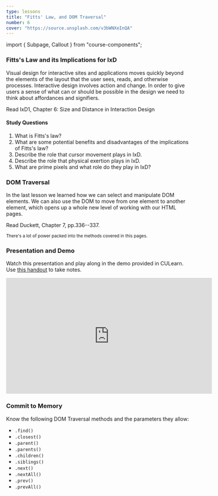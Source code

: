 ```yaml
---
type: lessons
title: "Fitts' Law, and DOM Traversal"
number: 6
cover: "https://source.unsplash.com/v3bWNXeInQA"
---
```

import { Subpage, Callout } from "course-components";

<Subpage slug="fitts-law">

### Fitts's Law and its Implications for IxD

Visual design for interactive sites and applications moves quickly beyond the elements of the layout that the user sees, reads, and otherwise processes. Interactive design involves action and change. In order to give users a sense of what can or should be possible in the design we need to think about affordances and signifiers.


<Callout lead={true} color="secondary">

Read IxD1, Chapter 6: Size and Distance in Interaction Design

</Callout>

#### Study Questions

1. What is Fitts's law?
2. What are some potential benefits and disadvantages of the implications of Fitts's law?
3. Describe the role that cursor movement plays in IxD.
4. Describe the role that physical exertion plays in IxD.
5. What are prime pixels and what role do they play in IxD?

</Subpage>
<Subpage slug="dom-traversal">

### DOM Traversal

In the last lesson we learned how we can select and manipulate DOM elements. We can also use the DOM to move from one element to another element, which opens up a whole new level of working with our HTML pages.


<Callout lead={true} color="secondary">

Read Duckett, Chapter 7, pp.336--337.

<small>There's a lot of power packed into the methods covered in this pages.</small>

</Callout>

</Subpage>
<Subpage slug="presentation-and-demo">

### Presentation and Demo

Watch this presentation and play along in the demo provided in CULearn. Use [this handout](/docs/vcd-3650-lesson-6.pdf) to take notes.

<iframe width="560" height="315" src="https://www.youtube.com/embed/lYWozd2lm8w" frameborder="0" allowfullscreen></iframe>

</Subpage>
<Subpage slug="commit-to-memory">

### Commit to Memory

Know the following DOM Traversal methods and the parameters they allow:

* `.find()`
* `.closest()`
* `.parent()`
* `.parents()`
* `.children()`
* `.siblings()`
* `.next()`
* `.nextAll()`
* `.prev()`
* `.prevAll()`

</Subpage>
